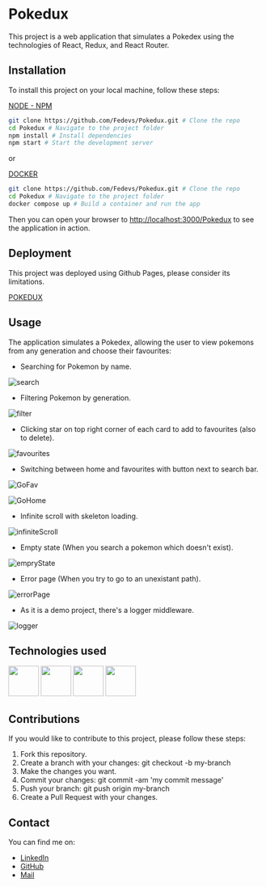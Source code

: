 # Pokedux
This project is a web application that simulates a Pokedex using the technologies of React, Redux, and React Router.

## Installation

To install this project on your local machine, follow these steps:

[NODE - NPM](https://nodejs.org/es/download/)
```bash
git clone https://github.com/Fedevs/Pokedux.git # Clone the repo
cd Pokedux # Navigate to the project folder
npm install # Install dependencies
npm start # Start the development server
```
or

[DOCKER](https://docs.docker.com/compose/gettingstarted/)
```bash
git clone https://github.com/Fedevs/Pokedux.git # Clone the repo
cd Pokedux # Navigate to the project folder
docker compose up # Build a container and run the app
```

Then you can open your browser to [http://localhost:3000/Pokedux](http://localhost:3000/Pokedux) to see the application in action.

## Deployment

This project was deployed using Github Pages, please consider its limitations.

[POKEDUX](https://fedevs.github.io/Pokedux/)

## Usage

The application simulates a Pokedex, allowing the user to view pokemons from any generation and choose their favourites:

- Searching for Pokemon by name.

![search](https://user-images.githubusercontent.com/86263343/223166205-a5f09a67-34de-4e14-9ad8-8a9603eb2150.png)

- Filtering Pokemon by generation.

![filter](https://user-images.githubusercontent.com/86263343/223166220-d265a1d2-e3af-4bd1-865d-07c2a4522bff.png)

- Clicking star on top right corner of each card to add to favourites (also to delete).

![favourites](https://user-images.githubusercontent.com/86263343/223166218-9d0d0e21-364d-4bb9-a526-8171859a999b.png)

- Switching between home and favourites with button next to search bar.

![GoFav](https://user-images.githubusercontent.com/86263343/223167456-2520e6f4-3ea2-4117-98e3-bb44f60a1cbb.png)

![GoHome](https://user-images.githubusercontent.com/86263343/223167199-bf076c1e-8689-4d2c-93d2-594478937a5b.png)

- Infinite scroll with skeleton loading.

![infiniteScroll](https://user-images.githubusercontent.com/86263343/223168813-c61b8c25-abd7-45a8-9094-8808ecc0d2f2.png)

- Empty state (When you search a pokemon which doesn't exist).

![empryState](https://user-images.githubusercontent.com/86263343/223169387-c032667b-91c5-4f24-878f-0de93193b0d2.png)

- Error page (When you try to go to an unexistant path).

![errorPage](https://user-images.githubusercontent.com/86263343/223169521-608972d0-daed-45ef-b21a-a728877f30a9.png)

- As it is a demo project, there's a logger middleware.

![logger](https://user-images.githubusercontent.com/86263343/223171073-8f3f6a9b-7ba0-4c26-84df-cc4a3e7f06db.png)

## Technologies used

[<img width="60" src="https://user-images.githubusercontent.com/86263343/213344497-5d8489bc-06af-423e-a588-c77cf1a1f57e.png"/>](https://reactjs.org/docs/getting-started.html) [<img width="60" src="https://user-images.githubusercontent.com/86263343/213344487-88d0022b-b542-439a-9784-ee57d2b1f343.png"/>](https://redux-toolkit.js.org/introduction/getting-started) [<img width="60" src="https://user-images.githubusercontent.com/86263343/216745349-788e5910-e504-4727-bc94-5cd773a02d2f.png"/>](https://reactrouter.com/en/main/start/tutorial) [<img width="60" src="https://user-images.githubusercontent.com/86263343/213885544-47015d45-a9b0-44f1-b6c4-ab44132809e3.svg"/>](https://docs.docker.com/compose/gettingstarted/)

## Contributions

If you would like to contribute to this project, please follow these steps:

1. Fork this repository.
2. Create a branch with your changes: git checkout -b my-branch
3. Make the changes you want.
4. Commit your changes: git commit -am 'my commit message'
5. Push your branch: git push origin my-branch
6. Create a Pull Request with your changes.

## Contact

You can find me on:

- [LinkedIn](https://www.linkedin.com/in/federicoponcela/?locale=en_US)
- [GitHub](https://github.com/Fedevs)
- [Mail](mailto:federicoponcela1@hotmail.com)


